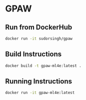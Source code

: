 # GPAW 

## Run from DockerHub
```bash
docker run -it sudorsingh/gpaw
```

## Build Instructions

```bash
docker build -t gpaw-ml4e:latest .
```

## Running Instructions

```bash
docker run -it gpaw-ml4e:latest
```